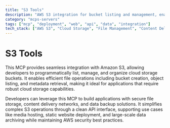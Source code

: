 ```yaml
---
title: "S3 Tools"
description: "AWS S3 integration for bucket listing and management, enabling cloud storage operations for file organization and content delivery."
category: "mcps-servers"
tags: ["mcp", "deployment", "web", "api", "data", "integration"]
tech_stack: ["AWS S3", "Cloud Storage", "File Management", "Content Delivery"]
---
```


# S3 Tools

This MCP provides seamless integration with Amazon S3, allowing developers to programmatically list, manage, and organize cloud storage buckets. It enables efficient file operations including bucket creation, object listing, and metadata retrieval, making it ideal for applications that require robust cloud storage capabilities.

Developers can leverage this MCP to build applications with secure file storage, content delivery networks, and data backup solutions. It simplifies complex S3 operations through a clean API interface, supporting use cases like media hosting, static website deployment, and large-scale data archiving while maintaining AWS security best practices.

